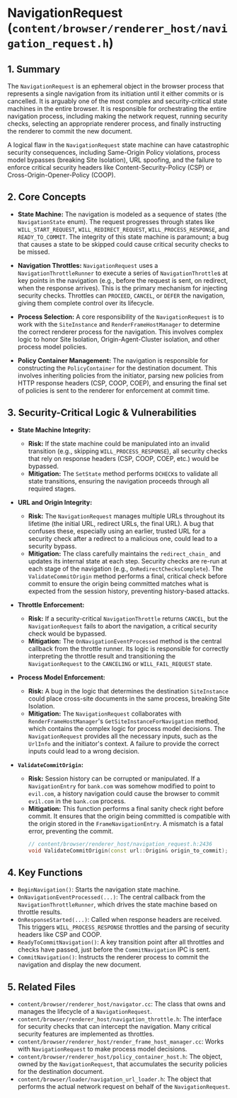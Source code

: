 # NavigationRequest (`content/browser/renderer_host/navigation_request.h`)

## 1. Summary

The `NavigationRequest` is an ephemeral object in the browser process that represents a single navigation from its initiation until it either commits or is cancelled. It is arguably one of the most complex and security-critical state machines in the entire browser. It is responsible for orchestrating the entire navigation process, including making the network request, running security checks, selecting an appropriate renderer process, and finally instructing the renderer to commit the new document.

A logical flaw in the `NavigationRequest` state machine can have catastrophic security consequences, including Same-Origin Policy violations, process model bypasses (breaking Site Isolation), URL spoofing, and the failure to enforce critical security headers like Content-Security-Policy (CSP) or Cross-Origin-Opener-Policy (COOP).

## 2. Core Concepts

*   **State Machine:** The navigation is modeled as a sequence of states (the `NavigationState` enum). The request progresses through states like `WILL_START_REQUEST`, `WILL_REDIRECT_REQUEST`, `WILL_PROCESS_RESPONSE`, and `READY_TO_COMMIT`. The integrity of this state machine is paramount; a bug that causes a state to be skipped could cause critical security checks to be missed.

*   **Navigation Throttles:** `NavigationRequest` uses a `NavigationThrottleRunner` to execute a series of `NavigationThrottle`s at key points in the navigation (e.g., before the request is sent, on redirect, when the response arrives). This is the primary mechanism for injecting security checks. Throttles can `PROCEED`, `CANCEL`, or `DEFER` the navigation, giving them complete control over its lifecycle.

*   **Process Selection:** A core responsibility of the `NavigationRequest` is to work with the `SiteInstance` and `RenderFrameHostManager` to determine the correct renderer process for the navigation. This involves complex logic to honor Site Isolation, Origin-Agent-Cluster isolation, and other process model policies.

*   **Policy Container Management:** The navigation is responsible for constructing the `PolicyContainer` for the destination document. This involves inheriting policies from the initiator, parsing new policies from HTTP response headers (CSP, COOP, COEP), and ensuring the final set of policies is sent to the renderer for enforcement at commit time.

## 3. Security-Critical Logic & Vulnerabilities

*   **State Machine Integrity:**
    *   **Risk:** If the state machine could be manipulated into an invalid transition (e.g., skipping `WILL_PROCESS_RESPONSE`), all security checks that rely on response headers (CSP, COOP, COEP, etc.) would be bypassed.
    *   **Mitigation:** The `SetState` method performs `DCHECK`s to validate all state transitions, ensuring the navigation proceeds through all required stages.

*   **URL and Origin Integrity:**
    *   **Risk:** The `NavigationRequest` manages multiple URLs throughout its lifetime (the initial URL, redirect URLs, the final URL). A bug that confuses these, especially using an earlier, trusted URL for a security check after a redirect to a malicious one, could lead to a security bypass.
    *   **Mitigation:** The class carefully maintains the `redirect_chain_` and updates its internal state at each step. Security checks are re-run at each stage of the navigation (e.g., `OnRedirectChecksComplete`). The `ValidateCommitOrigin` method performs a final, critical check before commit to ensure the origin being committed matches what is expected from the session history, preventing history-based attacks.

*   **Throttle Enforcement:**
    *   **Risk:** If a security-critical `NavigationThrottle` returns `CANCEL`, but the `NavigationRequest` fails to abort the navigation, a critical security check would be bypassed.
    *   **Mitigation:** The `OnNavigationEventProcessed` method is the central callback from the throttle runner. Its logic is responsible for correctly interpreting the throttle result and transitioning the `NavigationRequest` to the `CANCELING` or `WILL_FAIL_REQUEST` state.

*   **Process Model Enforcement:**
    *   **Risk:** A bug in the logic that determines the destination `SiteInstance` could place cross-site documents in the same process, breaking Site Isolation.
    *   **Mitigation:** The `NavigationRequest` collaborates with `RenderFrameHostManager`'s `GetSiteInstanceForNavigation` method, which contains the complex logic for process model decisions. The `NavigationRequest` provides all the necessary inputs, such as the `UrlInfo` and the initiator's context. A failure to provide the correct inputs could lead to a wrong decision.

*   **`ValidateCommitOrigin`:**
    *   **Risk:** Session history can be corrupted or manipulated. If a `NavigationEntry` for `bank.com` was somehow modified to point to `evil.com`, a history navigation could cause the browser to commit `evil.com` in the `bank.com` process.
    *   **Mitigation:** This function performs a final sanity check right before commit. It ensures that the origin being committed is compatible with the origin stored in the `FrameNavigationEntry`. A mismatch is a fatal error, preventing the commit.
        ```cpp
        // content/browser/renderer_host/navigation_request.h:2436
        void ValidateCommitOrigin(const url::Origin& origin_to_commit);
        ```

## 4. Key Functions

*   `BeginNavigation()`: Starts the navigation state machine.
*   `OnNavigationEventProcessed(...)`: The central callback from the `NavigationThrottleRunner`, which drives the state machine based on throttle results.
*   `OnResponseStarted(...)`: Called when response headers are received. This triggers `WILL_PROCESS_RESPONSE` throttles and the parsing of security headers like CSP and COOP.
*   `ReadyToCommitNavigation()`: A key transition point after all throttles and checks have passed, just before the `CommitNavigation` IPC is sent.
*   `CommitNavigation()`: Instructs the renderer process to commit the navigation and display the new document.

## 5. Related Files

*   `content/browser/renderer_host/navigator.cc`: The class that owns and manages the lifecycle of a `NavigationRequest`.
*   `content/browser/renderer_host/navigation_throttle.h`: The interface for security checks that can intercept the navigation. Many critical security features are implemented as throttles.
*   `content/browser/renderer_host/render_frame_host_manager.cc`: Works with `NavigationRequest` to make process model decisions.
*   `content/browser/renderer_host/policy_container_host.h`: The object, owned by the `NavigationRequest`, that accumulates the security policies for the destination document.
*   `content/browser/loader/navigation_url_loader.h`: The object that performs the actual network request on behalf of the `NavigationRequest`.
